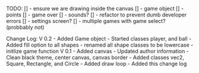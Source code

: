 TODO:
    [] - ensure we are drawing inside the canvas
    [] - game object
    [] - points
    [] - game over
    [] - sounds?
    [] - refactor to prevent dumb developer errors 
    [] - settings screen?
    [] - multiple games with game select? (probbably not)


Change Log:
    V 0.2
    - Added Game object
    - Started classes player, and ball
    - Added fill option to all shapes
    - renamed all shape classes to be lowercase
    - initlize game function
    V 0.1
    - Added canvas
    - Updated author information
    - Clean black theme, center canvas, canvas border
    - Added classes vec2, Square, Rectangle, and Circle
    - Added draw loop
    - Added this change log